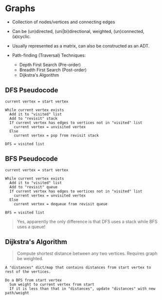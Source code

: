 # Graphs

- Collection of nodes/vertices and connecting edges

- Can be (un)directed, (uni|bi)directional, weighted, (un)connected, (a)cyclic.

- Usually represented as a matrix, can also be constructed as an ADT.

- Path-finding (Traversal) Techniques:

  - Depth First Search (Pre-order)
  - Breadth First Search (Post-order)
  - Dijkstra's Algorithm

## DFS Pseudocode

```
current vertex = start vertex

While current vertex exists
  Add it to "visited" list
  Add to "revisit" stack
  If current vertex has edges to vertices not in "visited" list
    current vertex = unvisited vertex
  Else
    current vertex = pop from revisit stack

DFS = visited list
```

## BFS Pseudocode

```
current vertex = start vertex

While current vertex exists
  Add it to "visited" list
  Add to "revisit" queue
  If current vertex has edges to vertices not in "visited" list
    current vertex = unvisited vertex
  Else
    current vertex = dequeue from revisit queue

BFS = visited list
```

> Yes, apparently the only difference is that DFS uses a stack while BFS uses a queue!

## Dijkstra's Algorithm

> Compute shortest distance between any two vertices. Requires graph be weighted.

```
A "distances" dict/map that contains distances from start vertex to rest of the vertices.

Do a BFS from start vertex
  Sum weight to current vertex from start
  If it is less than that in "distances", update "distances" with new path/weight

```
